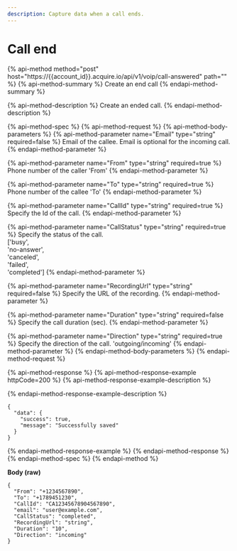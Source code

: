 ```yaml
---
description: Capture data when a call ends.
---
```


# Call end

{% api-method method="post" host="https://{{account\_id}}.acquire.io/api/v1/voip/call-answered" path="" %}
{% api-method-summary %}
Create an end call
{% endapi-method-summary %}

{% api-method-description %}
Create an ended call.
{% endapi-method-description %}

{% api-method-spec %}
{% api-method-request %}
{% api-method-body-parameters %}
{% api-method-parameter name="Email" type="string" required=false %}
Email of the callee. Email is optional for the incoming call.
{% endapi-method-parameter %}

{% api-method-parameter name="From" type="string" required=true %}
Phone number of the caller 'From'
{% endapi-method-parameter %}

{% api-method-parameter name="To" type="string" required=true %}
Phone number of the callee 'To'
{% endapi-method-parameter %}

{% api-method-parameter name="CallId" type="string" required=true %}
Specify the Id of the call.
{% endapi-method-parameter %}

{% api-method-parameter name="CallStatus" type="string" required=true %}
Specify the status of the call.   
\['busy',  
'no-answer',  
'canceled',  
'failed',  
'completed'\]
{% endapi-method-parameter %}

{% api-method-parameter name="RecordingUrl" type="string" required=false %}
Specify the URL of the recording.
{% endapi-method-parameter %}

{% api-method-parameter name="Duration" type="string" required=false %}
Specify the call duration \(sec\). 
{% endapi-method-parameter %}

{% api-method-parameter name="Direction" type="string" required=true %}
Specify the direction of the call. 'outgoing/incoming'
{% endapi-method-parameter %}
{% endapi-method-body-parameters %}
{% endapi-method-request %}

{% api-method-response %}
{% api-method-response-example httpCode=200 %}
{% api-method-response-example-description %}

{% endapi-method-response-example-description %}

```
{
  "data": {
    "success": true,
    "message": "Successfully saved"
  }
}
```
{% endapi-method-response-example %}
{% endapi-method-response %}
{% endapi-method-spec %}
{% endapi-method %}

**Body \(raw\)**

```text
{
  "From": "+1234567890",
  "To": "+1789451230",
  "CallId": "CA12345678904567890",
  "email": "user@example.com",
  "CallStatus": "completed",
  "RecordingUrl": "string",
  "Duration": "10",
  "Direction": "incoming"
}
```

